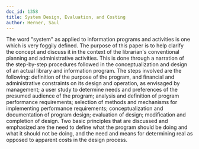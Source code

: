```yaml
---
doc_id: 1358
title: System Design, Evaluation, and Costing
author: Herner, Saul
---
```


The word "system" as applied to information programs and activities is one
which is very foggily defined.  The purpose of this paper is to help clarify
the concept and discuss it in the context of the librarian's conventional
planning and administrative activities.  This is done through a narration
of the step-by-step procedures followed in the conceptualization and
design of an actual library and information program.  The steps involved
are the following:  definition of the purpose of the program, and financial
and administrative constraints on its design and operation, as envisaged by
management; a user study to determine needs and preferences of the presumed
audience of the program; analysis and definition of program performance
requirements; selection of methods and mechanisms for implementing
performance requirements; conceptualization and documentation of program
design; evaluation of design; modification and completion of design.
Two basic principles that are discussed and emphasized are the need to
define what the program should be doing and what it should not be doing,
and the need and means for determining real as opposed to apparent costs
in the design process.